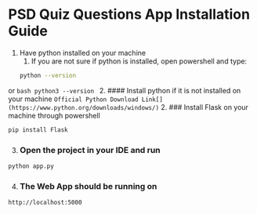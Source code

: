 # PSD Quiz Questions App Installation Guide
1. Have python installed on your machine
    1. If you are not sure if python is installed, open powershell and type:
      ```bash
      python --version
      ```
  or 
    ```bash
    python3 --version
    ```
    2. #### Install python if it is not installed on your machine
    ```
    Official Python Download Link[](https://www.python.org/downloads/windows/)
    ```
  2. ### Install Flask on your machine through powershell
  ```bash
  pip install Flask
  ```
3. ### Open the project in your IDE and run
  ```bash
  python app.py
  ```
4. ### The Web App should be running on
  ```
  http://localhost:5000
  ```
